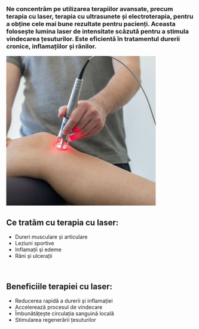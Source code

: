 ### Ne concentrăm pe utilizarea terapiilor avansate, precum terapia cu laser, terapia cu ultrasunete și electroterapia, pentru a obține cele mai bune rezultate pentru pacienți. Aceasta folosește lumina laser de intensitate scăzută pentru a stimula vindecarea țesuturilor. Este eficientă în tratamentul durerii cronice, inflamațiilor și rănilor.

<img src="laser_1.jpeg" width="400" alt="terapie_laser" />

## Ce tratăm cu terapia cu laser:

* Dureri musculare și articulare
* Leziuni sportive
* Inflamații și edeme
* Răni și ulcerații

<br>

## Beneficiile terapiei cu laser:

* Reducerea rapidă a durerii și inflamației
* Accelerează procesul de vindecare
* Îmbunătățește circulația sanguină locală
* Stimularea regenerării țesuturilor

